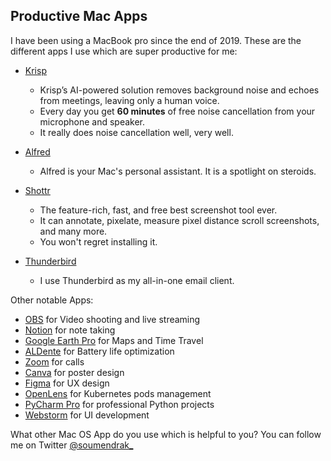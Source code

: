 ## Productive Mac Apps

I have been using a MacBook pro since the end of 2019. These are the different apps I use which are super productive for me:

- [Krisp](https://krisp.ai/)
  - Krisp’s AI-powered solution removes background noise and echoes from meetings, leaving only a human voice.
  - Every day you get **60 minutes** of free noise cancellation from your microphone and speaker.
  - It really does noise cancellation well, very well.

- [Alfred](https://www.alfredapp.com/)
  - Alfred is your Mac's personal assistant. It is a spotlight on steroids.
- [Shottr](https://shottr.cc/)
  - The feature-rich, fast, and free best screenshot tool ever.
  - It can annotate, pixelate, measure pixel distance scroll screenshots, and many more.
  - You won't regret installing it.
- [Thunderbird](https://www.thunderbird.net)
  - I use Thunderbird as my all-in-one email client.

Other notable Apps:

- [OBS](https://obsproject.com/) for Video shooting and live streaming
- [Notion](https://www.notion.so/) for note taking
- [Google Earth Pro](https://www.google.com/earth/about/) for Maps and Time Travel
- [ALDente](https://github.com/davidwernhart/AlDente) for Battery life optimization
- [Zoom](https://zoom.us/) for calls
- [Canva](https://www.canva.com/) for poster design
- [Figma](https://www.figma.com/) for UX design
- [OpenLens](https://github.com/ykursadkaya/homebrew-openlens) for Kubernetes pods management
- [PyCharm Pro](https://www.jetbrains.com/pycharm/) for professional Python projects
- [Webstorm](https://www.jetbrains.com/webstorm/) for UI development


What other Mac OS App do you use which is helpful to you? You can follow me on Twitter [@soumendrak_](https://www.twitter.com/soumendrak_)
